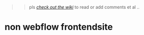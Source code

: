
>> pls _[check out the wiki](https://github.com/sskenner/frontendsite/wiki/thoughts-n-stuff)_ to read or add comments et al ..

non webflow frontendsite 
========================
